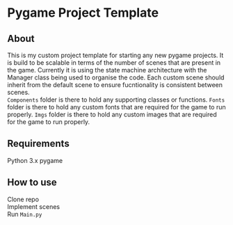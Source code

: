 # Pygame Project Template
## About
This is my custom project template for starting any new pygame projects. It is build to be scalable in terms of the number of scenes that are present in the game. Currently it is using the state machine architecture with the Manager class being used to organise the code. Each custom scene should inherit from the default scene to ensure fucntionality is consistent between scenes.   
`Components` folder is there to hold any supporting classes or functions.
`Fonts` folder is there to hold any custom fonts that are required for the game to run properly.
`Imgs` folder is there to hold any custom images that are required for the game to run properly.

## Requirements
Python 3.x
pygame

## How to use
Clone repo   
Implement scenes   
Run `Main.py`
